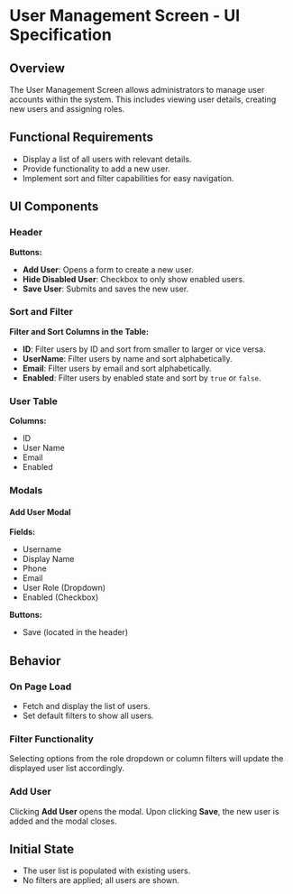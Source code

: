 

# User Management Screen - UI Specification

## Overview

The User Management Screen allows administrators to manage user accounts within the system. This includes viewing user details, creating new users and assigning roles.

## Functional Requirements

* Display a list of all users with relevant details.
* Provide functionality to add a new user.
* Implement sort and filter capabilities for easy navigation.

## UI Components

### Header

**Buttons:**

* **Add User**: Opens a form to create a new user.
* **Hide Disabled User**: Checkbox to only show enabled users.
* **Save User**: Submits and saves the new user.

### Sort and Filter

**Filter and Sort Columns in the Table:**

* **ID**: Filter users by ID and sort from smaller to larger or vice versa.
* **UserName**: Filter users by name and sort alphabetically.
* **Email**: Filter users by email and sort alphabetically.
* **Enabled**: Filter users by enabled state and sort by `true` or `false`.

### User Table

**Columns:**

* ID
* User Name
* Email
* Enabled

### Modals

#### Add User Modal

**Fields:**

* Username
* Display Name
* Phone
* Email
* User Role (Dropdown)
* Enabled (Checkbox)

**Buttons:**

* Save (located in the header)

## Behavior

### On Page Load

* Fetch and display the list of users.
* Set default filters to show all users.

### Filter Functionality

Selecting options from the role dropdown or column filters will update the displayed user list accordingly.

### Add User

Clicking **Add User** opens the modal. Upon clicking **Save**, the new user is added and the modal closes.

## Initial State

* The user list is populated with existing users.
* No filters are applied; all users are shown.


